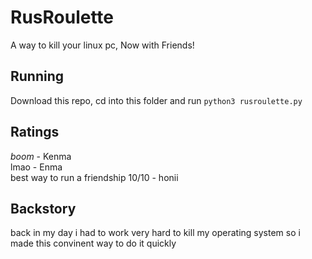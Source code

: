 # RusRoulette
A way to kill your linux pc, Now with Friends!
## Running
Download this repo, cd into this folder and run ```python3 rusroulette.py```
## Ratings
*boom* - Kenma   
lmao - Enma   
best way to run a friendship 10/10 - honii
## Backstory
back in my day i had to work very hard to kill my operating system so i made this convinent way to do it quickly
